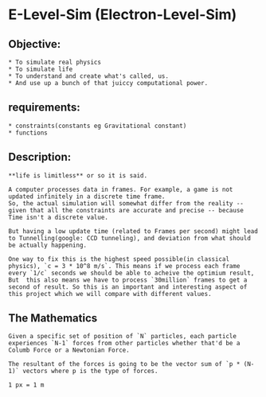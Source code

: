 # E-Level-Sim (Electron-Level-Sim)

## Objective:
    * To simulate real physics
    * To simulate life
    * To understand and create what's called, us.
    * And use up a bunch of that juiccy computational power.


## requirements:
    * constraints(constants eg Gravitational constant)
    * functions

## Description:
    **life is limitless** or so it is said. 

    A computer processes data in frames. For example, a game is not updated infinitely in a discrete time frame.
    So, the actual simulation will somewhat differ from the reality -- given that all the constraints are accurate and precise -- because Time isn't a discrete value.

    But having a low update time (related to Frames per second) might lead to Tunnelling(google: CCD tunneling), and deviation from what should be actually happening.

    One way to fix this is the highest speed possible(in classical physics), `c = 3 * 10^8 m/s`. This means if we process each frame every `1/c` seconds we should be able to acheive the optimium result, But  this also means we have to process `30million` frames to get a second of result. So this is an important and interesting aspect of this project which we will compare with different values.

## The Mathematics

    Given a specific set of position of `N` particles, each particle experiences `N-1` forces from other particles whether that'd be a Columb Force or a Newtonian Force.

    The resultant of the forces is going to be the vector sum of `p * (N-1)` vectors where p is the type of forces.

    1 px = 1 m
    